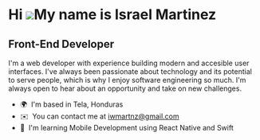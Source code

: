 Hi ![](https://user-images.githubusercontent.com/18350557/176309783-0785949b-9127-417c-8b55-ab5a4333674e.gif)My name is Israel Martinez
=======================================================================================================================================

Front-End Developer
-------------------

I'm a web developer with experience building modern and accesible user interfaces. I've always been passionate about technology and its potential to serve people, which is why I enjoy software engineering so much. I'm always open to hear about an opportunity and take on new challenges.

*   🌍  I'm based in Tela, Honduras
*   ✉️  You can contact me at [iwmartnz@gmail.com](mailto:iwmartnz@gmail.com)
*   🧠  I'm learning Mobile Development using React Native and Swift
